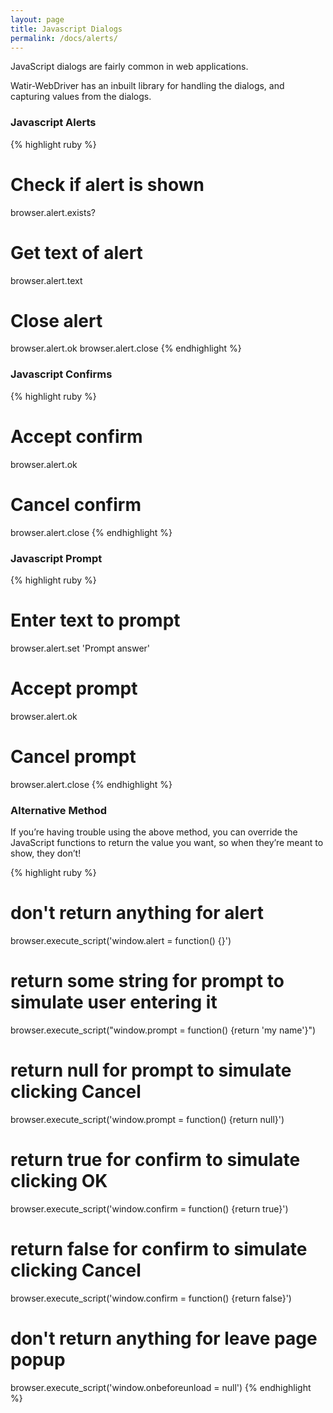 ```yaml
---
layout: page
title: Javascript Dialogs
permalink: /docs/alerts/
---
```


JavaScript dialogs are fairly common in web applications.

Watir-WebDriver has an inbuilt library for handling the dialogs, and capturing values from the dialogs.

### Javascript Alerts

{% highlight ruby %}
# Check if alert is shown
browser.alert.exists?

# Get text of alert
browser.alert.text

# Close alert
browser.alert.ok
browser.alert.close
{% endhighlight %}

### Javascript Confirms

{% highlight ruby %}
# Accept confirm
browser.alert.ok

# Cancel confirm
browser.alert.close
{% endhighlight %}

### Javascript Prompt

{% highlight ruby %}
# Enter text to prompt
browser.alert.set 'Prompt answer'

# Accept prompt
browser.alert.ok

# Cancel prompt
browser.alert.close
{% endhighlight %}

### Alternative Method

If you’re having trouble using the above method, you can override the JavaScript functions to return the value you want, so when they’re meant to show, they don’t!

{% highlight ruby %}
# don't return anything for alert
browser.execute_script('window.alert = function() {}')

# return some string for prompt to simulate user entering it
browser.execute_script("window.prompt = function() {return 'my name'}")

# return null for prompt to simulate clicking Cancel
browser.execute_script('window.prompt = function() {return null}')

# return true for confirm to simulate clicking OK
browser.execute_script('window.confirm = function() {return true}')

# return false for confirm to simulate clicking Cancel
browser.execute_script('window.confirm = function() {return false}')

# don't return anything for leave page popup
browser.execute_script('window.onbeforeunload = null')
{% endhighlight %}
